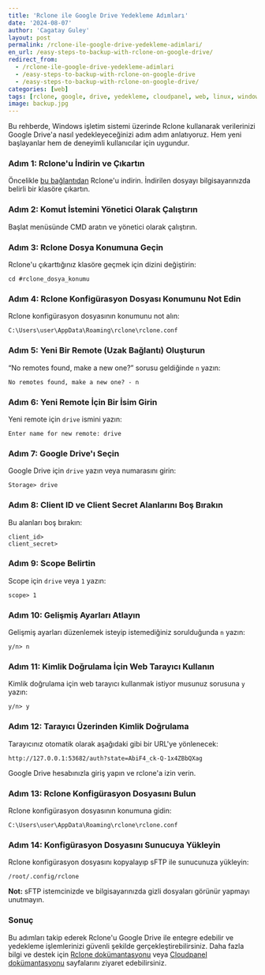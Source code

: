 ```yaml
---
title: 'Rclone ile Google Drive Yedekleme Adımları'
date: '2024-08-07'
author: 'Cagatay Guley'
layout: post
permalink: /rclone-ile-google-drive-yedekleme-adimlari/
en_url: /easy-steps-to-backup-with-rclone-on-google-drive/
redirect_from:
  - /rclone-ile-google-drive-yedekleme-adimlari
  - /easy-steps-to-backup-with-rclone-on-google-drive
  - /easy-steps-to-backup-with-rclone-on-google-drive/
categories: [web]
tags: [rclone, google, drive, yedekleme, cloudpanel, web, linux, windows, guvenlik]
image: backup.jpg
---
```


Bu rehberde, Windows işletim sistemi üzerinde Rclone kullanarak verilerinizi Google Drive'a nasıl yedekleyeceğinizi adım adım anlatıyoruz. Hem yeni başlayanlar hem de deneyimli kullanıcılar için uygundur.

### Adım 1: Rclone'u İndirin ve Çıkartın
Öncelikle [bu bağlantıdan](https://rclone.org/downloads/) Rclone'u indirin. İndirilen dosyayı bilgisayarınızda belirli bir klasöre çıkartın.

### Adım 2: Komut İstemini Yönetici Olarak Çalıştırın
Başlat menüsünde CMD aratın ve yönetici olarak çalıştırın.

### Adım 3: Rclone Dosya Konumuna Geçin
Rclone'u çıkarttığınız klasöre geçmek için dizini değiştirin:

```
cd #rclone_dosya_konumu
```

### Adım 4: Rclone Konfigürasyon Dosyası Konumunu Not Edin
Rclone konfigürasyon dosyasının konumunu not alın:

```
C:\Users\user\AppData\Roaming\rclone\rclone.conf
```

### Adım 5: Yeni Bir Remote (Uzak Bağlantı) Oluşturun
“No remotes found, make a new one?” sorusu geldiğinde `n` yazın:

```
No remotes found, make a new one? - n
```

### Adım 6: Yeni Remote İçin Bir İsim Girin
Yeni remote için `drive` ismini yazın:

```
Enter name for new remote: drive
```

### Adım 7: Google Drive'ı Seçin
Google Drive için `drive` yazın veya numarasını girin:

```
Storage> drive
```

### Adım 8: Client ID ve Client Secret Alanlarını Boş Bırakın
Bu alanları boş bırakın:

```
client_id>
client_secret>
```

### Adım 9: Scope Belirtin
Scope için `drive` veya `1` yazın:

```
scope> 1
```

### Adım 10: Gelişmiş Ayarları Atlayın
Gelişmiş ayarları düzenlemek isteyip istemediğiniz sorulduğunda `n` yazın:

```
y/n> n
```

### Adım 11: Kimlik Doğrulama İçin Web Tarayıcı Kullanın
Kimlik doğrulama için web tarayıcı kullanmak istiyor musunuz sorusuna `y` yazın:

```
y/n> y
```

### Adım 12: Tarayıcı Üzerinden Kimlik Doğrulama
Tarayıcınız otomatik olarak aşağıdaki gibi bir URL'ye yönlenecek:

```
http://127.0.0.1:53682/auth?state=AbiF4_ck-Q-1x4ZBbQXag
```

Google Drive hesabınızla giriş yapın ve rclone'a izin verin.

### Adım 13: Rclone Konfigürasyon Dosyasını Bulun
Rclone konfigürasyon dosyasının konumuna gidin:

```
C:\Users\user\AppData\Roaming\rclone\rclone.conf
```

### Adım 14: Konfigürasyon Dosyasını Sunucuya Yükleyin
Rclone konfigürasyon dosyasını kopyalayıp sFTP ile sunucunuza yükleyin:

```
/root/.config/rclone
```

**Not:** sFTP istemcinizde ve bilgisayarınızda gizli dosyaları görünür yapmayı unutmayın.

### Sonuç

Bu adımları takip ederek Rclone'u Google Drive ile entegre edebilir ve yedekleme işlemlerinizi güvenli şekilde gerçekleştirebilirsiniz. Daha fazla bilgi ve destek için [Rclone dokümantasyonu](https://rclone.org/install/) veya [Cloudpanel dokümantasyonu](https://www.cloudpanel.io/docs/v2/admin-area/backups/) sayfalarını ziyaret edebilirsiniz.
